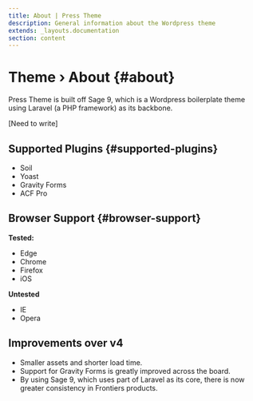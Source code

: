 ```yaml
---
title: About | Press Theme
description: General information about the Wordpress theme
extends: _layouts.documentation
section: content
---
```


# Theme › About {#about}

Press Theme is built off Sage 9, which is a Wordpress boilerplate theme using Laravel (a PHP framework) as its backbone.

[Need to write]

## Supported Plugins {#supported-plugins}

- Soil
- Yoast
- Gravity Forms
- ACF Pro

## Browser Support {#browser-support}

**Tested:**

- Edge
- Chrome
- Firefox
- iOS

**Untested**

- IE
- Opera

## Improvements over v4

- Smaller assets and shorter load time.
- Support for Gravity Forms is greatly improved across the board.
- By using Sage 9, which uses part of Laravel as its core, there is now greater consistency in Frontiers products.
